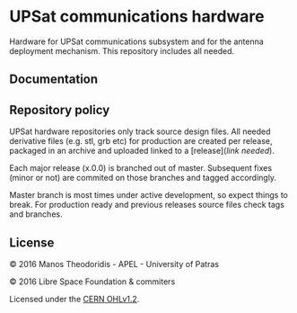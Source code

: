 # UPSat communications hardware

Hardware for UPSat communications subsystem and for the antenna deployment mechanism. This repository includes all needed.

## Documentation


## Repository policy
UPSat hardware repositories only track source design files. All needed derivative files (e.g. stl, grb etc) for production are created per release, packaged in an archive and uploaded linked to a  [release](*link needed*).

Each major release (x.0.0) is branched out of master. Subsequent fixes (minor or not) are commited on those branches and tagged accordingly.

Master branch is most times under active development, so expect things to break. For production ready and previous releases source files check tags and branches.

## License

&copy; 2016 Manos Theodoridis - APEL - University of Patras

&copy; 2016 Libre Space Foundation & commiters

Licensed under the [CERN OHLv1.2](LICENSE).
